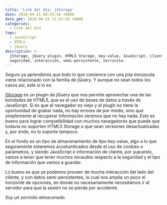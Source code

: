 ```yaml
---
title: 'Link del día: jStorage'
date: 2010-04-21 09:53:56 +0000
date_gmt: 2010-04-21 11:53:56 +0000
categories:
  - Link del día
tags:
  - JavaScript
  - HTML5
  - jQuery
description: >-
  jStorage, jQuery plugin, HTML5 Storage, key-value, JavaScript, cliente,
  seguridad, interacción, semi-persistente, zorrinito.
---
```



Seguro ya aprendimos que todo lo que comience con una jota minúscula viene relacionado con la familia de jQuery. Y aunque no sean todos los casos así, este sí lo es.

[jStorage](http://www.jstorage.info/) es un plugin de jQuery que nos permite aprovechar una de las bondades de HTML5, que es el uso de bases de datos a través de JavaScript. Si es que el navegador es viejo y el plugin no tiene la oportunidad de grabar nada, no hay errores de por medio, sino que simplemente al recuperar información veremos que no hay nada. Esto es bueno para lograr compatibilidad con muchos navegadores que puede que todavía no soporten HTML5 Storage o que sean versiones desactualizadas y, por ende, no lo soporte tampoco.

En el fondo es un tipo de almacenamiento de tipo key-value, algo a lo que seguramente estaremos acostumbrados desde el uso de cookies o parámetros, y siendo JavaScript e información de cliente, por supuesto, vamos a tener que tener muchos recaudos respecto a la seguridad y el tipo de información que vamos a guardar.

Lo bueno es que ya podemos proveer de mucha interacción del lado del cliente, y con datos semi-persistentes, lo cual nos amplia un poco el horizonte de opciones, en donde no necesariamente necesitamos ir al servidor para que la sesión no se pierda por accidente.

_Soy un zorrinito almacenado._
